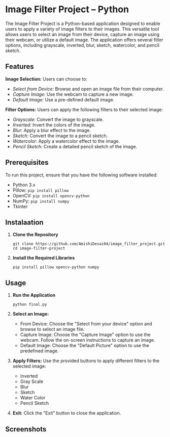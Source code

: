 # Image Filter Project – Python

The Image Filter Project is a Python-based application designed to enable users to apply a variety of image filters to their images. This versatile tool allows users to select an image from their device, capture an image using their webcam, or utilize a default image. The application offers several filter options, including grayscale, inverted, blur, sketch, watercolor, and pencil sketch.

## Features

**Image Selection:**  Users can choose to:

  *	<i>Select from Device:</i> Browse and open an image file from their computer.
  * <i>Capture Image:</i> Use the webcam to capture a new image.
  * <i>Default Image:</i> Use a pre-defined default image.

**Filter Options:** Users can apply the following filters to their selected image:

* <i>Grayscale:</i> Convert the image to grayscale.
* <i>Inverted:</i> Invert the colors of the image.
* <i>Blur:</i> Apply a blur effect to the image.
* <i>Sketch:</i> Convert the image to a pencil sketch.
* <i>Watercolor:</i> Apply a watercolor effect to the image.
* <i>Pencil Sketch:</i> Create a detailed pencil sketch of the image.

## Prerequisites

To run this project, ensure that you have the following software installed:

* Python 3.x
* Pillow: `pip install pillow`
* OpenCV: `pip install opencv-python`
* NumPy: `pip install numpy`
* Tkinter

## Instalaation

1. **Clone the Repository**
   ```
   git clone https://github.com/AmishiDesai04/image_filter_project.git
   cd image-filter-project
   ```
2. **Install the Required Libraries**
   ```
   pip install pillow opencv-python numpy
   ```

## Usage

1. **Run the Application**
   ```
   python final.py
   ```
   
2. **Select an Image:**
   * From Device: Choose the "Select from your device" option and browse to select an image file.
   * Capture Image: Choose the "Capture Image" option to use the webcam. Follow the on-screen instructions to capture an image.
   * Default Image: Choose the "Default Picture" option to use the predefined image.

3. **Apply Filters:** Use the provided buttons to apply different filters to the selected image:
   * Inverted
   * Gray Scale
   * Blur
   * Sketch
   * Water Color
   * Pencil Sketch
     
4. **Exit:** Click the "Exit" button to close the application.

## Screenshots


